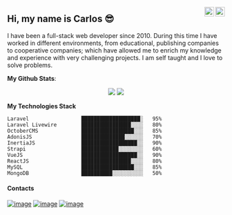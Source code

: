 <a href="https://twitter.com/mccarlosen" target="_blank" rel="nofollow"><img align="right" alt="Carlos Twitter" width="22px" src="https://cdn.jsdelivr.net/npm/simple-icons@v3/icons/twitter.svg" /></a><a href="https://www.linkedin.com/in/prof-carlos-meneses/" target="_blank" rel="nofollow"><img align="right" alt="Carlos Linkdein" width="22px" src="https://cdn.jsdelivr.net/npm/simple-icons@v3/icons/linkedin.svg" /></a>

## Hi, my name is Carlos 😎
<p>I have been a full-stack web developer since 2010. During this time I have worked in different environments, from educational, publishing companies to cooperative companies; which have allowed me to enrich my knowledge and experience with very challenging projects. I am self taught and I love to solve problems.</p>

<b>My Github Stats</b>:
<p align = "center">
  <img src = "https://github-readme-stats.vercel.app/api?username=mccarlosen&include_all_commits=true&count_private=true&show_icons=true&hide_border=false&title_color=fff&icon_color=F7CE3E&text_color=9f9f9f&line_height=24&bg_color=0A1612&layout=compact">
  <img src = "https://github-readme-stats.vercel.app/api/top-langs/?username=mccarlosen&layout=compact&langs_count=8&title_color=fff&text_color=9f9f9f&bg_color=0A1612&custom_title=Top Langs">
</p>


**My Technologies Stack** 

```text
Laravel                 ███████████████████░   95% 
Laravel Livewire        ████████████████░░░░   80% 
OctoberCMS              █████████████████░░░   85% 
AdonisJS                ██████████████░░░░░░   70% 
InertiaJS               ██████████████████░░   90% 
Strapi                  ████████████░░░░░░░░   60% 
VueJS                   ██████████████████░░   90% 
ReactJS                 ████████████████░░░░   80% 
MySQL                   █████████████████░░░   85% 
MongoDB                 ██████████░░░░░░░░░░   50% 
```

#### Contacts

[![image](https://img.shields.io/badge/twitter-%231DA1F2.svg?&style=for-the-badge&logo=twitter&logoColor=white)](https://twitter.com/mccarlosen) [![image](https://img.shields.io/badge/linkedin-%230077B5.svg?&style=for-the-badge&logo=linkedin&logoColor=white)](https://www.linkedin.com/in/mccarlos) [![image](https://img.shields.io/badge/gmail-D14836?&style=for-the-badge&logo=gmail&logoColor=white)](mailto:mccarlos.en@gmail.com)

<!--
**mccarlosen/mccarlosen** is a ✨ _special_ ✨ repository because its `README.md` (this file) appears on your GitHub profile.

Here are some ideas to get you started:

- 🔭 I’m currently working on ...
- 🌱 I’m currently learning ...
- 👯 I’m looking to collaborate on ...
- 🤔 I’m looking for help with ...
- 💬 Ask me about ...
- 📫 How to reach me: ...
- 😄 Pronouns: ...
- ⚡ Fun fact: ...
-->
